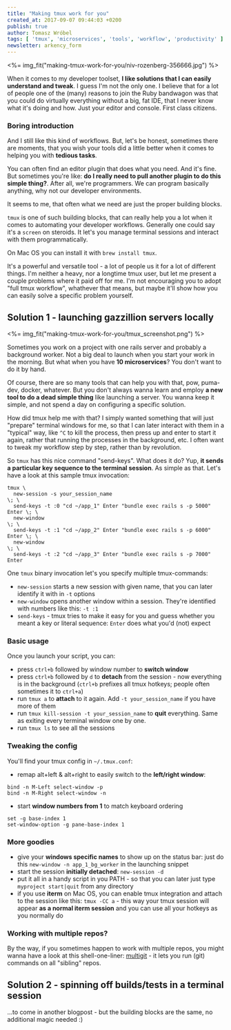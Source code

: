 ```yaml
---
title: "Making tmux work for you"
created_at: 2017-09-07 09:44:03 +0200
publish: true
author: Tomasz Wróbel
tags: [ 'tmux', 'microservices', 'tools', 'workflow', 'productivity' ]
newsletter: arkency_form
---
```


<%= img_fit("making-tmux-work-for-you/niv-rozenberg-356666.jpg") %>

When it comes to my developer toolset, **I like solutions that I can easily understand and tweak**. I guess I'm not the only one. I believe that for a lot of people one of the (many) reasons to join the Ruby bandwagon was that you could do virtually everything without a big, fat IDE, that I never know what it's doing and how. Just your editor and console. First class citizens.

<!-- more -->

### Boring introduction

And I still like this kind of workflows. But, let's be honest, sometimes there are moments, that you wish your tools did a little better when it comes to helping you with **tedious tasks**.

You can often find an editor plugin that does what you need. And it's fine. But sometimes you're like: **do I really need to pull another plugin to do this simple thing?**. After all, we're programmers. We can program basically anything, why not our developer environments.

It seems to me, that often what we need are just the proper building blocks.

`tmux` is one of such building blocks, that can really help you a lot when it comes to automating your developer workflows. Generally one could say it's a `screen` on steroids. It let's you manage terminal sessions and interact with them programmatically.

On Mac OS you can install it with `brew install tmux`.

It's a powerful and versatile tool - a lot of people us it for a lot of different things. I'm neither a heavy, nor a longtime tmux user, but let me present a couple problems where it paid off for me. I'm not encouraging you to adopt "full tmux workflow", whathever that means, but maybe it'll show how you can easily solve a specific problem yourself.

## Solution 1 - launching gazzillion servers locally

<%= img_fit("making-tmux-work-for-you/tmux_screenshot.png") %>

Sometimes you work on a project with one rails server and probably a background worker. Not a big deal to launch when you start your work in the morning. But what when you have **10 microservices**? You don't want to do it by hand.

Of course, there are so many tools that can help you with that, pow, puma-dev, docker, whatever. But you don't always wanna learn and employ **a new tool to do a dead simple thing** like launching a server. You wanna keep it simple, and not spend a day on configuring a specific solution.

How did tmux help me with that? I simply wanted something that will just "prepare" terminal windows for me, so that I can later interact with them in a "typical" way, like `^C` to kill the process, then press up and enter to start it again, rather that running the processes in the background, etc. I often want to tweak my workflow step by step, rather than by revolution.

So `tmux` has this nice command "send-keys". What does it do? Yup, **it sends a particular key sequence to the terminal session**. As simple as that. Let's have a look at this sample tmux invocation:

```
tmux \
  new-session -s your_session_name                                       \; \
  send-keys -t :0 "cd ~/app_1" Enter "bundle exec rails s -p 5000" Enter \; \
  new-window                                                             \; \
  send-keys -t :1 "cd ~/app_2" Enter "bundle exec rails s -p 6000" Enter \; \
  new-window                                                             \; \
  send-keys -t :2 "cd ~/app_3" Enter "bundle exec rails s -p 7000" Enter 

```

One `tmux` binary invocation let's you specify multiple tmux-commands:

* `new-session` starts a new session with given name, that you can later identify it with in `-t` options
* `new-window` opens another window within a session. They're identified with numbers like this: `-t :1`
* `send-keys` - tmux tries to make it easy for you and guess whether you meant a key or literal sequence: `Enter` does what you'd (not) expect


### Basic usage

Once you launch your script, you can:

* press `ctrl+b` followed by window number to **switch window** 
* press `ctrl+b` followed by `d` to **detach** from the session - now everything is in the background (`ctrl+b` prefixes all tmux hotkeys; people often sometimes it to `ctrl+a`)
* run `tmux a` to **attach** to it again. Add `-t your_session_name` if you have more of them
* run `tmux kill-session -t your_session_name` to **quit** everything. Same as exiting every terminal window one by one.
* run `tmux ls` to see all the sessions

### Tweaking the config

You'll find your tmux config in `~/.tmux.conf`:

* remap alt+left & alt+right to easily switch to the **left/right window**:

```
bind -n M-Left select-window -p
bind -n M-Right select-window -n
``` 
* start **window numbers from 1** to match keyboard ordering

```
set -g base-index 1
set-window-option -g pane-base-index 1
```

### More goodies

* give your **windows specific names** to show up on the status bar: just do this `new-window -n app_1_bg_worker` in the launching snippet
* start the session **initially detached**: `new-session -d`
* put it all in a handy script in you PATH - so that you can later just type `myproject start|quit` from any directory
* if you use **iterm** on Mac OS, you can enable tmux integration and attach to the session like this: `tmux -CC a` - this way your tmux session will appear **as a normal iterm session** and you can use all your hotkeys as you normally do

### Working with multiple repos?

By the way, if you sometimes happen to work with multiple repos, you might wanna have a look at this shell-one-liner: [multigit](https://github.com/arkency/multigit) - it lets you run (git) commands on all "sibling" repos.

## Solution 2 - spinning off builds/tests in a terminal session

...to come in another blogpost - but the building blocks are the same, no additional magic needed :)

